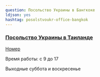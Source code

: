 ```yaml
---
question: Посольство Украины в Бангкоке
ldjson: yes
hashtag: posolstvoukr-office-bangkok
---
```


### [Посольство Украины в Таиланде](https://goo.gl/maps/DkEf9nVE4DuTiMhRA)
[Номер](tel:+6626853216)

Время работы: c 9 до 17 

Выходные суббота и воскресенье


